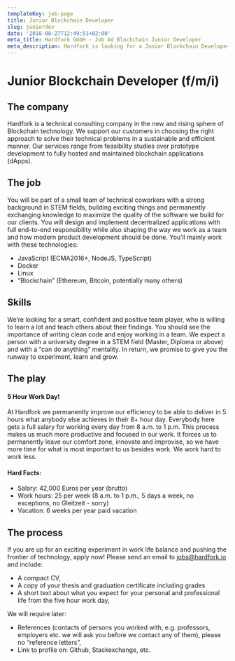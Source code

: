 ```yaml
---
templateKey: job-page
title: Junior Blockchain Developer
slug: juniordev
date: '2018-08-27T12:49:51+02:00'
meta_title: Hardfork GmbH - Job Ad Blockchain Junior Developer
meta_description: Hardfork is looking for a Junior Blockchain Developer
---
```

# Junior Blockchain Developer (f/m/i)

## The company

Hardfork is a technical consulting company in the new and rising sphere of Blockchain technology. We support our customers in choosing the right approach to solve their technical problems in a sustainable and efficient manner. Our services range from feasibility studies over prototype development to fully hosted and maintained blockchain applications (dApps).

## The job

You will be part of a small team of technical coworkers with a strong background in STEM fields, building exciting things and permanently exchanging knowledge to maximize the quality of the software we build for our clients. You will design and implement decentralized applications with full end-to-end responsibility while also shaping the way we work as a team and how modern product development should be done.
You’ll mainly work with these technologies:

* JavaScript (ECMA2016+, NodeJS, TypeScript)
* Docker
* Linux
* “Blockchain” (Ethereum, Bitcoin, potentially many others)

## Skills

We’re looking for a smart, confident and positive team player, who is willing to learn a lot and teach others about their findings. You should see the importance of writing clean code and enjoy working in a team. We expect a person with a university degree in a STEM field (Master, Diploma or above) and with a “can do anything” mentality.
In return, we promise to give you the runway to experiment, learn and grow.

## The play

#### 5 Hour Work Day!

At Hardfork we permanently improve our efficiency to be able to deliver in 5 hours what anybody else achieves in their 8+ hour day. Everybody here gets a full salary for working every day from 8 a.m. to 1 p.m. This process makes us much more productive and focused in our work. It forces us to permanently leave our comfort zone, innovate and improvise, so we have more time for what is most important to us besides work. We work hard to work less.

#### Hard Facts:

* Salary: 42,000 Euros per year (brutto)
* Work hours: 25 per week (8 a.m. to 1 p.m., 5 days a week, no exceptions, no Gleitzeit - sorry)
* Vacation: 6 weeks per year paid vacation

## The process

If you are up for an exciting experiment in work life balance and pushing the frontier of technology, apply now!
Please send an email to jobs@hardfork.io and include:

* A compact CV,
* A copy of your thesis and graduation certificate including grades
* A short text about what you expect for your personal and professional life from the five hour work day,

We will require later:

* References (contacts of persons you worked with, e.g. professors, employers etc. we will ask you before we contact any of them), please no “reference letters”,
* Link to profile on: Github, Stackexchange, etc.
